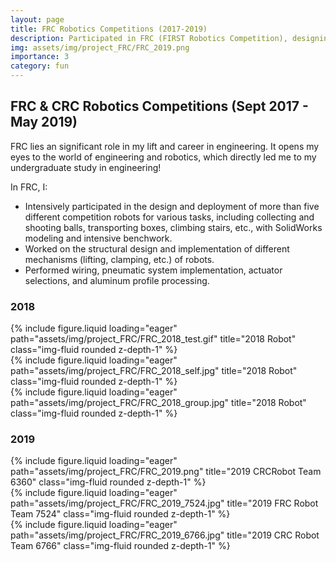 ```yaml
---
layout: page
title: FRC Robotics Competitions (2017-2019)
description: Participated in FRC (FIRST Robotics Competition), designing and manufacturing robots for different tasks.
img: assets/img/project_FRC/FRC_2019.png
importance: 3
category: fun
---
```


## FRC & CRC Robotics Competitions (Sept 2017 - May 2019)

FRC lies an significant role in my lift and career in engineering. It opens my eyes to the world of engineering and robotics, which directly led me to my undergraduate study in engineering!

In FRC, I: 
- Intensively participated in the design and deployment of more than five different competition robots for various tasks, including collecting and shooting balls, transporting boxes, climbing stairs, etc., with SolidWorks modeling and intensive benchwork.
- Worked on the structural design and implementation of different mechanisms (lifting, clamping, etc.) of robots.
- Performed wiring, pneumatic system implementation, actuator selections, and aluminum profile processing.


### 2018

<div class="row">
    <div class="col-sm mt-3 mt-md-0">
        {% include figure.liquid loading="eager" path="assets/img/project_FRC/FRC_2018_test.gif" title="2018 Robot" class="img-fluid rounded z-depth-1" %}
    </div>
    <div class="col-sm mt-3 mt-md-0">
        {% include figure.liquid loading="eager" path="assets/img/project_FRC/FRC_2018_self.jpg" title="2018 Robot" class="img-fluid rounded z-depth-1" %}
    </div>
</div>

<div class="row">
    <div class="col-sm mt-3 mt-md-0">
        {% include figure.liquid loading="eager" path="assets/img/project_FRC/FRC_2018_group.jpg" title="2018 Robot" class="img-fluid rounded z-depth-1" %}
    </div>
</div>

### 2019

<div class="row">
    <div class="col-sm mt-3 mt-md-0">
        {% include figure.liquid loading="eager" path="assets/img/project_FRC/FRC_2019.png" title="2019 CRCRobot Team 6360" class="img-fluid rounded z-depth-1" %}
    </div>
        <div class="col-sm mt-3 mt-md-0">
        {% include figure.liquid loading="eager" path="assets/img/project_FRC/FRC_2019_7524.jpg" title="2019 FRC Robot Team 7524" class="img-fluid rounded z-depth-1" %}
    </div>
        <div class="col-sm mt-3 mt-md-0">
        {% include figure.liquid loading="eager" path="assets/img/project_FRC/FRC_2019_6766.jpg" title="2019 CRC Robot Team 6766" class="img-fluid rounded z-depth-1" %}
    </div>
</div>
